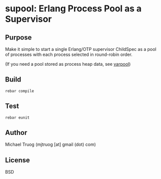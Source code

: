 supool: Erlang Process Pool as a Supervisor
===========================================

Purpose
-------

Make it simple to start a single Erlang/OTP supervisor ChildSpec as a pool of
processes with each process selected in round-robin order.

(If you need a pool stored as process heap data,
 see [varpool](https://github.com/okeuday/varpool#readme))

Build
-----

    rebar compile

Test
----

    rebar eunit

Author
------

Michael Truog (mjtruog [at] gmail (dot) com)

License
-------

BSD

